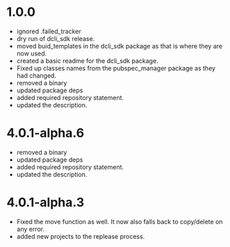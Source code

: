 # 1.0.0
- ignored .failed_tracker
- dry run of dcli_sdk release.
- moved buid_templates in the dcli_sdk package as that is where they are now used.
- created a basic readme for the dcli_sdk package.
- Fixed up classes names from the pubspec_manager package as they had changed.
- removed a binary
- updated package deps
- added required repository statement.
- updated the description.

# 4.0.1-alpha.6
- removed a binary
- updated package deps
- added required repository statement.
- updated the description.

# 4.0.1-alpha.3
- Fixed the move function as well. It now also falls back to copy/delete on any error.
- added new projects to the replease process.


